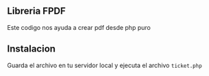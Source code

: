 ## Libreria FPDF

Este codigo nos ayuda a crear pdf desde php puro 


## Instalacion

Guarda el archivo en tu servidor local y ejecuta el archivo `ticket.php`